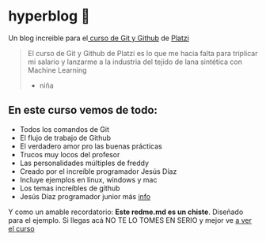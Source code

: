 # hyperblog &#128154;
Un blog increible para el[ curso de Git y Github](https://platzi.com/cursos/git-github/ " curso de Git y Github") de [Platzi](http://platzi.com/ "Platzi")
> El curso de Git y Github de Platzi es lo que me hacia falta para triplicar mi salario y lanzarme a la industria del tejido de lana sintética con Machine Learning
> - niña

## En este curso vemos de todo:
* Todos los comandos de Git
* El flujo de trabajo de Github
* El verdadero amor pro las buenas prácticas
* Trucos muy locos del profesor
* Las personalidades múltiples de freddy
* Creado por el increíble programador Jesús Díaz
* Incluye ejemplos en linux, windows y mac
* Los temas increíbles de github
* Jesús Díaz programador junior más [info](https://alesus2022.000webhostapp.com/ "info")

Y como un amable recordatorio: **Este redme.md es un chiste**. Diseñado para el ejemplo. Si llegas acá NO TE LO TOMES EN SERIO y mejor ve [a ver el curso](https://platzi.com/cursos/git-github/ "a ver el curso")